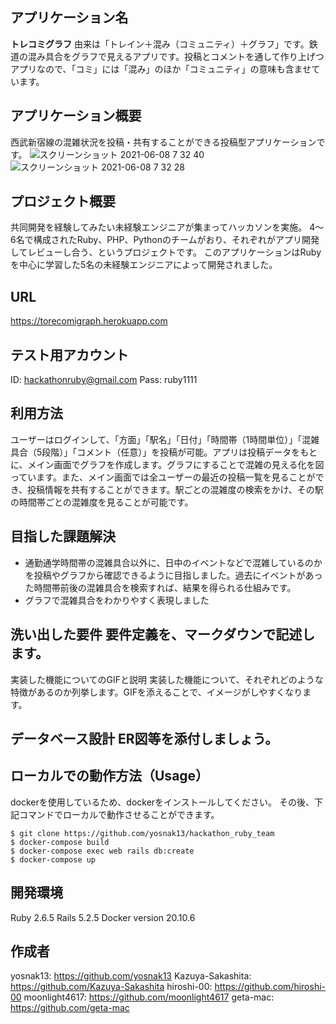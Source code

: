 ## アプリケーション名
**トレコミグラフ**
由来は「トレイン＋混み（コミュニティ）＋グラフ」です。鉄道の混み具合をグラフで見えるアプリです。投稿とコメントを通して作り上げつアプリなので、「コミ」には「混み」のほか「コミュニティ」の意味も含ませています。
	
## アプリケーション概要
西武新宿線の混雑状況を投稿・共有することができる投稿型アプリケーションです。
![スクリーンショット 2021-06-08 7 32 40](https://user-images.githubusercontent.com/64535376/121603395-a7392a00-ca83-11eb-884d-f16231a2dbec.png)
![スクリーンショット 2021-06-08 7 32 28](https://user-images.githubusercontent.com/64535376/121603486-cdf76080-ca83-11eb-8836-6b5c49ae97d6.png)

## プロジェクト概要
共同開発を経験してみたい未経験エンジニアが集まってハッカソンを実施。
4〜6名で構成されたRuby、PHP、Pythonのチームがおり、それぞれがアプリ開発してレビューし合う、というプロジェクトです。
このアプリケーションはRubyを中心に学習した5名の未経験エンジニアによって開発されました。

## URL
https://torecomigraph.herokuapp.com

## テスト用アカウント
ID: hackathonruby@gmail.com
Pass: ruby1111


## 利用方法
ユーザーはログインして、「方面」「駅名」「日付」「時間帯（1時間単位）」「混雑具合（5段階）」「コメント（任意）」を投稿が可能。アプリは投稿データをもとに、メイン画面でグラフを作成します。グラフにすることで混雑の見える化を図っています。また、メイン画面では全ユーザーの最近の投稿一覧を見ることができ、投稿情報を共有することができます。駅ごとの混雑度の検索をかけ、その駅の時間帯ごとの混雑度を見ることが可能です。

## 目指した課題解決
- 通勤通学時間帯の混雑具合以外に、日中のイベントなどで混雑しているのかを投稿やグラフから確認できるように目指しました。過去にイベントがあった時間帯前後の混雑具合を検索すれば、結果を得られる仕組みです。
- グラフで混雑具合をわかりやすく表現しました


## 洗い出した要件	要件定義を、マークダウンで記述します。
実装した機能についてのGIFと説明	実装した機能について、それぞれどのような特徴があるのか列挙します。GIFを添えることで、イメージがしやすくなります。

## データベース設計	ER図等を添付しましょう。


## ローカルでの動作方法（Usage）

dockerを使用しているため、dockerをインストールしてください。
その後、下記コマンドでローカルで動作させることができます。

```
$ git clone https://github.com/yosnak13/hackathon_ruby_team
$ docker-compose build
$ docker-compose exec web rails db:create
$ docker-compose up
```
## 開発環境
Ruby 2.6.5
Rails 5.2.5
Docker version 20.10.6

## 作成者

yosnak13: https://github.com/yosnak13
Kazuya-Sakashita: https://github.com/Kazuya-Sakashita
hiroshi-00: https://github.com/hiroshi-00
moonlight4617: https://github.com/moonlight4617
geta-mac: https://github.com/geta-mac
